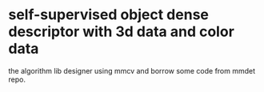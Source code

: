 # self-supervised object dense descriptor with 3d data and color data

the algorithm lib  designer using mmcv and borrow some code from mmdet repo.
